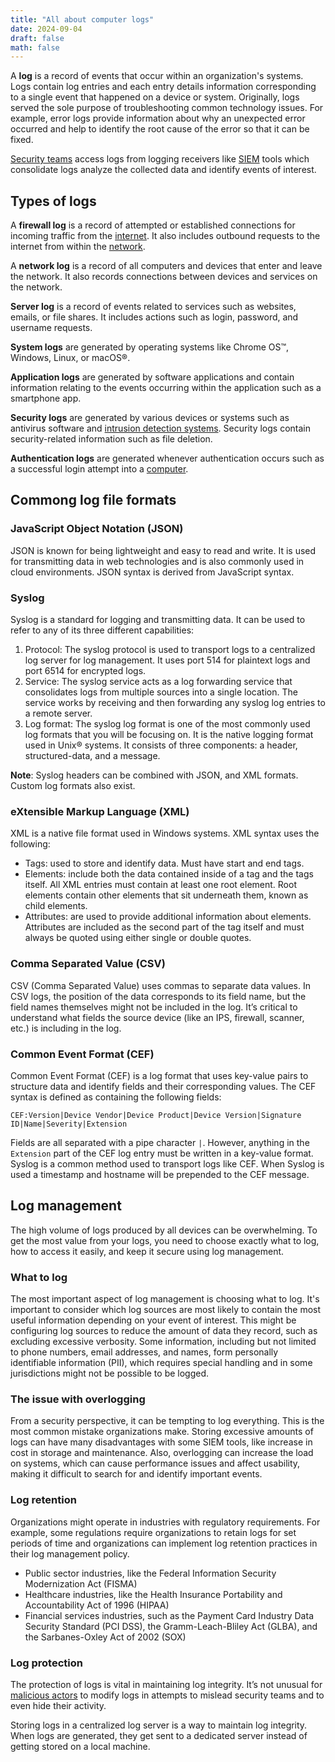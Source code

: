 ```yaml
---
title: "All about computer logs"
date: 2024-09-04
draft: false
math: false
---
```


A **log** is a record of events that occur within an organization's
systems. Logs contain log entries and each entry details information
corresponding to a single event that happened on a device or system.
Originally, logs served the sole purpose of troubleshooting common
technology issues. For example, error logs provide information about why
an unexpected error occurred and help to identify the root cause of the
error so that it can be fixed.

[Security teams](/security) access logs from logging receivers like
[SIEM](/SIEM) tools which consolidate logs analyze the collected data
and identify events of interest.

## Types of logs

A **firewall log** is a record of attempted or established connections
for incoming traffic from the [internet](/internet). It also includes
outbound requests to the internet from within the [network](/network).

A **network log** is a record of all computers and devices that enter
and leave the network. It also records connections between devices and
services on the network.

**Server log** is a record of events related to services such as
websites, emails, or file shares. It includes actions such as login,
password, and username requests.

**System logs** are generated by operating systems like Chrome OS™,
Windows, Linux, or macOS®.

**Application logs** are generated by software applications and contain
information relating to the events occurring within the application such
as a smartphone app.

**Security logs** are generated by various devices or systems such as
antivirus software and [intrusion detection systems](/intrusion-detection-system).
Security logs
contain security-related information such as file deletion.

**Authentication logs** are generated whenever authentication occurs
such as a successful login attempt into a [computer](/computer).

## Commong log file formats

### JavaScript Object Notation (JSON)

JSON is known for being lightweight and easy to read and write. It is
used for transmitting data in web technologies and is also commonly used
in cloud environments. JSON syntax is derived from JavaScript syntax.

### Syslog

Syslog is a standard for logging and transmitting data. It can be used to refer to any of its three different capabilities:

1. Protocol: The syslog protocol is used to transport logs to a
   centralized log server for log management. It uses port 514 for
   plaintext logs and port 6514 for encrypted logs.
2. Service: The syslog service acts as a log forwarding service that
   consolidates logs from multiple sources into a single location. The
   service works by receiving and then forwarding any syslog log entries
   to a remote server.
3. Log format: The syslog log format is one of the most commonly used
   log formats that you will be focusing on. It is the native logging
   format used in  Unix® systems. It consists of three components: a
   header, structured-data, and a message.

**Note**: Syslog headers can be combined with JSON, and XML formats.
Custom log formats also exist.

### eXtensible Markup Language (XML)

XML is a native file format used in Windows systems. XML syntax uses the following:

- Tags: used to store and identify data. Must have start and end tags.
- Elements: include both the data contained inside of a tag and the tags
  itself. All XML entries must contain at least one root element. Root
  elements contain other elements that sit underneath them, known as
  child elements.
- Attributes: are used to provide additional information about elements.
  Attributes are included as the second part of the tag itself and must
  always be quoted using either single or double quotes.

### Comma Separated Value (CSV)

CSV (Comma Separated Value) uses commas to separate data values. In CSV
logs, the position of the data corresponds to its field name, but the
field names themselves might not be included in the log. It’s critical
to understand what fields the source device (like an IPS, firewall,
scanner, etc.) is including in the log.

### Common Event Format (CEF)

Common Event Format (CEF) is a log format that uses key-value pairs to
structure data and identify fields and their corresponding values. The
CEF syntax is defined as containing the following fields: 

`CEF:Version|Device Vendor|Device Product|Device Version|Signature ID|Name|Severity|Extension`

Fields are all separated with a pipe character `|`. However, anything in
the `Extension` part of the CEF log entry must be written in a key-value
format. Syslog is a common method used to transport logs like CEF. When
Syslog is used a timestamp and hostname will be prepended to the CEF
message.

## Log management

The high volume of logs produced by all devices can be overwhelming. To
get the most value from your logs, you need to choose exactly what to
log, how to access it easily, and keep it secure using log management.

### What to log

The most important aspect of log management is choosing what to log.
It's important to consider which log sources are most likely to contain
the most useful information depending on your event of interest. This
might be configuring log sources to reduce the amount of data they
record, such as excluding excessive verbosity. Some information,
including but not limited to phone numbers, email addresses, and names,
form personally identifiable information (PII), which requires special
handling and in some jurisdictions might not be possible to be logged.

### The issue with overlogging

From a security perspective, it can be tempting to log everything. This
is the most common mistake organizations make. Storing excessive amounts
of logs can have many disadvantages with some SIEM tools, like increase
in cost in storage and maintenance. Also, overlogging can increase the
load on systems, which can cause performance issues and affect
usability, making it difficult to search for and identify important
events.

### Log retention

Organizations might operate in industries with regulatory requirements.
For example, some regulations require organizations to retain logs for
set periods of time and organizations can implement log retention
practices in their log management policy.

- Public sector industries, like the Federal Information Security
  Modernization Act (FISMA)
- Healthcare industries, like the Health Insurance Portability and
  Accountability Act of 1996 (HIPAA)
- Financial services industries, such as the Payment Card Industry Data
  Security Standard (PCI DSS), the Gramm-Leach-Bliley Act (GLBA), and
  the Sarbanes-Oxley Act of 2002 (SOX)

### Log protection

The protection of logs is vital in maintaining log integrity. It’s not
unusual for [malicious actors](/threat-actor) to modify logs in attempts
to mislead security teams and to even hide their activity.

Storing logs in a centralized log server is a way to maintain log
integrity. When logs are generated, they get sent to a dedicated server
instead of getting stored on a local machine.
